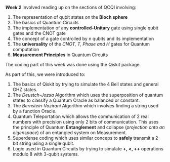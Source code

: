 **_Week 2_** involved reading up on the sections of QCQI involving:

1) The representation of qubit states on the **Bloch sphere**
2) The basics of Quantum Circuits
3) The implementation of any **controlled-Unitary** gate using single qubit gates and the CNOT gate
4) The concept of a gate controlled by n qubits and its implementation
5) The **universality** of the _CNOT, T, Phase and H_ gates for Quantum computation
6) **Measurement Principles** in Quantum Circuits

The coding part of this week was done using the Qiskit package.

As part of this, we were introduced to:
1) The basics of Qiskit by trying to simulate the 4 Bell states and general GHZ states.
2) The _Deustch-Jozsa_ Algorithm which uses the superposition of quantum states to classify a Quantum Oracle as balanced or constant.
3) The _Bernstein-Vazirani_ Algorithm which involves finding a string used by a function Oracle.
4) Quantum Teleportation which allows the communication of 2 real numbers with precision using only 2 bits of communication. This uses the principle of Quantum **Entanglement** and collapse (_projection onto an eigenspace_) of an entangled system on Measurement.
5) Superdense coding which uses similar conceps to **safely** transmit a 2-bit string using a single qubit.
6) Logic used in Quantum Circuits by trying to simulate **+, <, ++** operations modulo 8 with 3-qubit systems.
